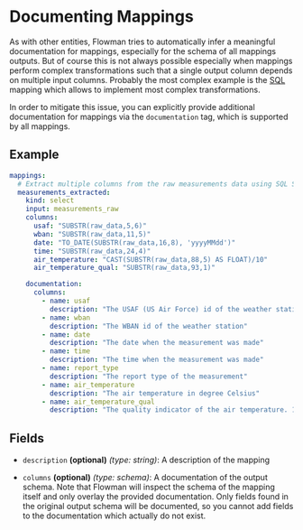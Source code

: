 # Documenting Mappings

As with other entities, Flowman tries to automatically infer a meaningful documentation for mappings, especially
for the schema of all mappings outputs. But of course this is not always possible especially when mappings perform
complex transformations such that a single output column depends on multiple input columns. Probably the most
complex example is the [SQL](../spec/mapping/sql.md) mapping which allows to implement most complex transformations.

In order to mitigate this issue, you can explicitly provide additional documentation for mappings via the
`documentation` tag, which is supported by all mappings.

## Example

```yaml
mappings:
  # Extract multiple columns from the raw measurements data using SQL SUBSTR functions
  measurements_extracted:
    kind: select
    input: measurements_raw
    columns:
      usaf: "SUBSTR(raw_data,5,6)"
      wban: "SUBSTR(raw_data,11,5)"
      date: "TO_DATE(SUBSTR(raw_data,16,8), 'yyyyMMdd')"
      time: "SUBSTR(raw_data,24,4)"
      air_temperature: "CAST(SUBSTR(raw_data,88,5) AS FLOAT)/10"
      air_temperature_qual: "SUBSTR(raw_data,93,1)"

    documentation:
      columns:
        - name: usaf
          description: "The USAF (US Air Force) id of the weather station"
        - name: wban
          description: "The WBAN id of the weather station"
        - name: date
          description: "The date when the measurement was made"
        - name: time
          description: "The time when the measurement was made"
        - name: report_type
          description: "The report type of the measurement"
        - name: air_temperature
          description: "The air temperature in degree Celsius"
        - name: air_temperature_qual
          description: "The quality indicator of the air temperature. 1 means trustworthy quality."
```

## Fields

* `description` **(optional)** *(type: string)*: A description of the mapping

* `columns` **(optional)** *(type: schema)*: A documentation of the output schema. Note that Flowman will inspect
the schema of the mapping itself and only overlay the provided documentation. Only fields found in the original
output schema will be documented, so you cannot add fields to the documentation which actually do not exist.
